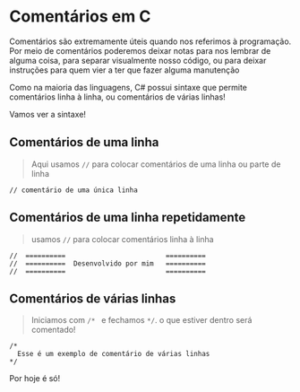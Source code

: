 # Comentários em C

Comentários são extremamente úteis quando nos referimos à programação.  
Por meio de comentários poderemos deixar notas para nos lembrar de alguma coisa, para separar visualmente nosso código, ou para deixar 
instruções para quem vier a ter que fazer alguma manutenção

Como na maioria das linguagens, C# possui sintaxe que permite comentários linha à linha, ou comentários de várias linhas!

Vamos ver a sintaxe!

## Comentários de uma linha
> Aqui usamos ```//``` para colocar comentários de uma linha ou parte de linha

```
// comentário de uma única linha
```

## Comentários de uma linha repetidamente
> usamos ```//``` para colocar comentários linha à linha

```
//  ==========                         ==========
//  ==========  Desenvolvido por mim   ==========
//  ==========                         ==========
```

## Comentários de várias linhas
> Iniciamos com ```/* ``` e fechamos  ```*/```. o que estiver dentro será comentado!

```
/*
  Esse é um exemplo de comentário de várias linhas
*/
```

Por hoje é só!
